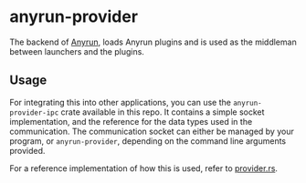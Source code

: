 # anyrun-provider

The backend of [Anyrun](https://github.com/anyrun-org/anyrun),
loads Anyrun plugins and is used as the middleman between launchers and the plugins.

## Usage

For integrating this into other applications, you can use the `anyrun-provider-ipc` crate available
in this repo. It contains a simple socket implementation, and the reference for the data types
used in the communication. The communication socket can either be managed by your program, or
`anyrun-provider`, depending on the command line arguments provided.

For a reference implementation of how this is used, refer to [provider.rs](https://github.com/anyrun-org/anyrun/blob/anyrun-provider/anyrun/src/provider.rs).
